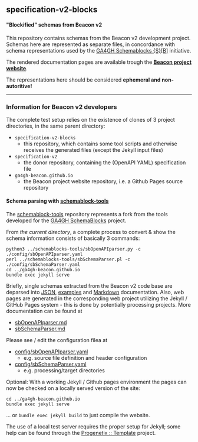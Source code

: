 ## specification-v2-blocks
#### "Blockified" schemas from Beacon v2

This repository contains schemas from the Beacon v2 development project. Schemas here are represented as separate files, in concordance with schema representations used by the [GA4GH Schemablocks {S}[B]](https://schemablocks.org/categories/schemas.html) initiative.

The rendered documentation pages are available trough the **[Beacon project website](https://beacon-project.io/tags/v2.html)**.

The representations here should be considered **ephemeral and non-autoritive!**

----

### Information for Beacon v2 developers

The complete test setup relies on the existence of clones of 3 project 
directories, in the same parent directory:

* `specification-v2-blocks`
  - this repository, which contains some tool scripts and otherwise receives the
  generated files (except the Jekyll input files)
* `specification-v2`
  - the donor repository, containing the (OpenAPI YAML) specification file
* `ga4gh-beacon.github.io`
  - the Beacon project website repository, i.e. a Github Pages source repository

#### Schema parsing with [schemablock-tools](https://github.com/ga4gh-beacon/schemablocks-tools)

The [schemablock-tools](https://github.com/ga4gh-beacon/schemablocks-tools) repository represents a fork from
the tools developed for the [GA4GH SchemaBlocks](http://schemablocks.org)
project.

From *the current directory*, a complete process to convert & show the schema
information consists of basically 3 commands:

```
python3 ../schemablocks-tools/sbOpenAPIparser.py -c ./config/sbOpenAPIparser.yaml
perl ../schemablocks-tools/sbSchemaParser.pl -c ./config/sbSchemaParser.yaml
cd ../ga4gh-beacon.github.io
bundle exec jekyll serve
```

Briefly, single schemas extracted from the Beacon v2 code base are deparsed into [JSON](./generated/json/), [examples](./generated/examples/) and [Markdown](./generated/doc/) documentation. Also, web pages are generated in the corresponding web project utilizing the Jekyll / GitHub Pages system - this is done by potentially processing projects. More documentation can be found at

* [sbOpenAPIparser.md](https://github.com/ga4gh-beacon/schemablocks-tools/blob/master/sbOpenAPIparser.md)
* [sbSchemaParser.md](https://github.com/ga4gh-beacon/schemablocks-tools/blob/master/sbSchemaParser.md)

Please see / edit the configuration filea at

* [config/sbOpenAPIparser.yaml](./config/sbOpenAPIparser.yaml)
  - e.g. source file definition and header configuration
* [config/sbSchemaParser.yaml](./config/sbSchemaParser.yaml)
  - e.g. processing/target directories

Optional: With a working Jekyll / Github pages environment the pages can now be checked on a locally served version of the site:

```
cd ../ga4gh-beacon.github.io
bundle exec jekyll serve
```
... or `bundle exec jekyll build` to just compile the website.

The use of a local test server requires the proper setup for Jekyll; some help
can be found through the [Progenetix :: Template](https://progenetix.github.io/progenetix-site-template/howto/jekyllinstallation/)
project.
